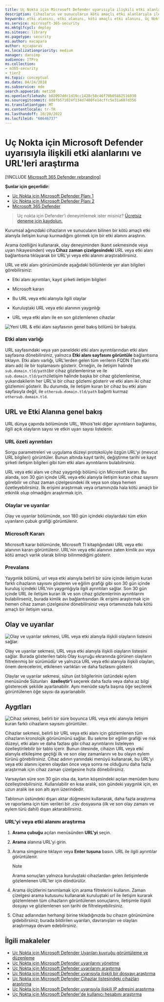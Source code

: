 ```yaml
---
title: Uç Nokta için Microsoft Defender uyarısıyla ilişkili etki alanlarını ve URL'leri araştırma
description: Cihazların ve sunucuların kötü amaçlı etki alanlarıyla iletişim kurup kurmadığını görmek için araştırma seçeneklerini kullanın.
keywords: etki alanını, etki alanını, kötü amaçlı etki alanını, Uç Nokta için Microsoft Defender, uyarıyı, URL'yi araştırma
ms.service: microsoft-365-security
ms.mktglfcycl: deploy
ms.sitesec: library
ms.pagetype: security
ms.author: macapara
author: mjcaparas
ms.localizationpriority: medium
manager: dansimp
audience: ITPro
ms.collection:
- m365-security
- tier2
ms.topic: conceptual
ms.date: 04/24/2018
ms.subservice: mde
search.appverid: met150
ms.openlocfilehash: b02097ddc1d19cc1428c58c46f70b05862516930
ms.sourcegitcommit: 0d8fb571024f134d7480fe14cffc5e31a687d356
ms.translationtype: MT
ms.contentlocale: tr-TR
ms.lasthandoff: 10/20/2022
ms.locfileid: "68646737"
---
```

# <a name="investigate-domains-and-urls-associated-with-a-microsoft-defender-for-endpoint-alert"></a>Uç Nokta için Microsoft Defender uyarısıyla ilişkili etki alanlarını ve URL'leri araştırma

[!INCLUDE [Microsoft 365 Defender rebranding](../../includes/microsoft-defender.md)]


**Şunlar için geçerlidir:**
- [Uç Nokta için Microsoft Defender Planı 1](https://go.microsoft.com/fwlink/p/?linkid=2154037)
- [Uç Nokta için Microsoft Defender Planı 2](https://go.microsoft.com/fwlink/p/?linkid=2154037)
- [Microsoft 365 Defender](https://go.microsoft.com/fwlink/?linkid=2118804)

> Uç nokta için Defender'i deneyimlemek ister misiniz? [Ücretsiz deneme için kaydolun.](https://signup.microsoft.com/create-account/signup?products=7f379fee-c4f9-4278-b0a1-e4c8c2fcdf7e&ru=https://aka.ms/MDEp2OpenTrial?ocid=docs-wdatp-investigatedomain-abovefoldlink)

Kurumsal ağınızdaki cihazların ve sunucuların bilinen bir kötü amaçlı etki alanıyla iletişim kurup kurmadığını görmek için bir etki alanını araştırın. 

Arama özelliğini kullanarak, olay deneyiminden (kanıt sekmesinde veya uyarı hikayesinden) veya **Cihaz zaman çizelgesindeki** URL veya etki alanı bağlantısına tıklayarak bir URL'yi veya etki alanını araştırabilirsiniz.

URL ve etki alanı görünümünde aşağıdaki bölümlerde yer alan bilgileri görebilirsiniz: 

- Etki alanı ayrıntıları, kayıt şirketi iletişim bilgileri

- Microsoft kararı 

- Bu URL veya etki alanıyla ilgili olaylar 

- Kuruluştaki URL veya etki alanının yaygınlığı

- URL veya etki alanı ile en son gözlemlenen cihazlar

 ![Yeni URL & etki alanı sayfasının genel bakış bölümü bir bakışta.](media/domain-url-overview.png)

### <a name="domain-entity"></a>Etki alanı varlığı

URL sayfasındaki veya yan paneldeki etki alanı ayrıntılarından etki alanı sayfasına dönebilirsiniz, yalnızca **Etki alanı sayfasını görüntüle** bağlantısına tıklayın. Etki alanı varlığı, URL'lerden gelen tüm verilerin FQDN (Tam etki alanı adı) ile bir toplamasını gösterir. Örneğin, ile iletişim halinde `sub.domain.tld/path1`bir cihaz gözlemlenirse ve ile `sub.domain.tld/path2`iletişim halinde başka bir cihaz gözlemlenirse, yukarıdakilerin her URL'si bir cihaz gözlemi gösterir ve etki alanı iki cihaz gözlemini gösterir. Bu durumda, ile iletişim kuran bir cihaz bu etki alanı sayfasıyla değil, ile `othersub.domain.tld/path` bağıntı kurmaz `othersub.domain.tld`.  

## <a name="url-and-domain-overview"></a>URL ve Etki Alanına genel bakış 

URL dünya çapında bölümünde URL, Whois'teki diğer ayrıntıların bağlantısı, ilgili açık olayların sayısı ve etkin uyarı sayısı listelenir. 

### <a name="url-summary-details"></a>URL özeti ayrıntıları 

Sorgu parametreleri ve uygulama düzeyi protokolüyle özgün URL'yi (mevcut URL bilgileri) görüntüler. Bunun altında kayıt tarihi, değiştirme tarihi ve kayıt şirketi iletişim bilgileri gibi tüm etki alanı ayrıntılarını bulabilirsiniz. 

URL veya etki alanı ve cihaz yaygınlığı bölümü için Microsoft kararı. Bu alanda, son 30 gün içinde URL veya etki alanıyla iletişim kuran cihaz sayısını görebilir ve cihaz zaman çizelgesindeki ilk veya son olaya hemen özetleyebilirsiniz. İlk erişimi araştırmak veya ortamınızda hala kötü amaçlı bir etkinlik olup olmadığını araştırmak için.   

### <a name="incidents-and-alerts"></a>Olaylar ve uyarılar 

Olay ve uyarılar bölümünde, son 180 gün içindeki olaylardaki tüm etkin uyarıların çubuk grafiği görüntülenir. 

### <a name="microsoft-verdict"></a>Microsoft Kararı 

Microsoft karar bölümünde, Microsoft TI kitaplığındaki URL veya etki alanının kararı görüntülenir. URL'nin veya etki alanının zaten kimlik avı veya kötü amaçlı varlık olarak bilinip bilinmediğini gösterir.  

### <a name="prevalence"></a>Prevalans 

Yaygınlık bölümü, url veya etki alanıyla belirli bir süre içinde iletişim kuran farklı cihazların sayısını gösteren ve eğilim grafiği gibi son 30 gün içinde kuruluş içindeki URL'nin yaygınlığıyla ilgili ayrıntıları sağlar. Son 30 gün içinde URL ile iletişim kuran ilk ve son cihaz gözlemlerinin ayrıntılarını bulabilirseniz, burada kimlik avı bağlantısından ilk erişimi araştırmak için hemen cihaz zaman çizelgesine dönebilirsiniz veya ortamınızda hala kötü amaçlı bir iletişim varsa.  

## <a name="incident-and-alerts"></a>Olay ve uyarılar 

![Olay ve uyarılar sekmesi, URL veya etki alanıyla ilişkili olayların listesini sağlar.](media/domain-incidents.png)

Olay ve uyarılar sekmesi, URL veya etki alanıyla ilişkili olayların listesini sağlar. Burada gösterilen tablo Olay kuyruğu ekranında görünen olayların filtrelenmiş bir sürümüdür ve yalnızca URL veya etki alanıyla ilişkili olayları, önem derecelerini, etkilenen varlıkları ve daha fazlasını gösterir.  

Olaylar ve uyarılar sekmesi, sütun üst bilgilerinin üstündeki eylem menüsünde Sütunları   **özelleştir'i** seçerek daha fazla veya daha az bilgi gösterecek şekilde ayarlanabilir. Aynı menüde sayfa başına öğe seçilerek görüntülenen öğe sayısı da ayarlanabilir. 

## <a name="devices"></a>Aygıtları

![Cihaz sekmesi, belirli bir süre boyunca URL veya etki alanıyla iletişim kuran farklı cihazların sayısını görüntüler.](media/domain-device-overview.png)

Cihazlar sekmesi, belirli bir URL veya etki alanı için gözlemlenen tüm cihazların kronolojik görünümünü sağlar. Bu sekme bir eğilim grafiği ve risk düzeyi, etki alanı ve daha fazlası gibi cihaz ayrıntılarını listeleyen özelleştirilebilir bir tablo içerir. Bunun ötesinde, cihazın URL veya etki alanıyla etkileşime geçtiği ilk ve son olay zamanlarını ve bu olayın eylem türünü görebilirsiniz. Cihaz adının yanındaki menüyü kullanarak, bu URL'yi veya etki alanını içeren olaydan önce veya sonra ne olduğunu daha fazla araştırmak için cihaz zaman çizelgesine hızla dönebilirsiniz.  

Varsayılan süre son 30 gün olsa da, kartın köşesindeki açılan menüden bunu özelleştirebilirsiniz. Kullanılabilir en kısa aralık, son gündeki yaygınlık için, en uzun aralık ise son altı ayın üzerindedir.  

Tablonun üstündeki dışarı aktar düğmesini kullanarak, daha fazla araştırma ve raporlama için tüm verileri bir .csv dosyasına (ilk ve son olay zamanı ve eylem türü dahil) dışarı aktarabilirsiniz.

### <a name="investigate-a-url-or-domain"></a>URL'yi veya etki alanını araştırma

1. **Arama çubuğu** açılan menüsünden **URL'yi** seçin.
 
2. **Arama** alanına URL'yi girin.
 
3. Arama simgesine tıklayın veya **Enter tuşuna** basın. URL ile ilgili ayrıntılar görüntülenir. 

   > [!NOTE]
   > Arama sonuçları yalnızca kuruluştaki cihazlardan gelen iletişimlerde gözlemlenen URL'ler için döndürülür.
   
4. Arama ölçütlerini tanımlamak için arama filtrelerini kullanın. Zaman çizelgesi arama kutusunu kullanarak kuruluştaki url ile iletişim kurarak gözlemlenen tüm cihazların görüntülenen sonuçlarını, iletişimle ilişkili dosyayı ve gözlemlenen son tarihi de filtreleyebilirsiniz.
 
5. Cihaz adlarından herhangi birine tıkladığınızda bu cihazın görünümüne gidebilirsiniz; burada bildirilen uyarıları, davranışları ve olayları araştırmaya devam edebilirsiniz.

## <a name="related-articles"></a>İlgili makaleler
- [Uç Nokta için Microsoft Defender Uyarıları kuyruğu görüntüleme ve düzenleme](alerts-queue.md)
- [Uç Nokta için Microsoft Defender uyarılarını yönetme](manage-alerts.md)
- [Uç Nokta için Microsoft Defender uyarılarını araştırma](investigate-alerts.md)
- [Uç Nokta için Microsoft Defender uyarısıyla ilişkili bir dosyayı araştırma](investigate-files.md)
- [Uç Nokta için Microsoft Defender Cihazlar listesindeki cihazları araştırma](investigate-machines.md)
- [Uç Nokta için Microsoft Defender uyarısıyla ilişkili IP adresini araştırma](investigate-ip.md)
- [Uç Nokta için Microsoft Defender'de kullanıcı hesabını araştırma](investigate-user.md)
